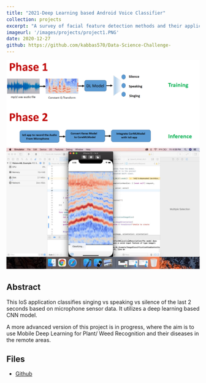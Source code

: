 ```yaml
---
title: "2021-Deep Learning based Android Voice Classifier"
collection: projects
excerpt: "A survey of facial feature detection methods and their application for automatic lip reading"
imageurl: '/images/projects/project1.PNG'
date: 2020-12-27
github: https://github.com/kabbas570/Data-Science-Challenge-
---
```


<center><img src="/images/projects/project1.PNG"></center>
<center><img src="/images/projects/p1_1.PNG"></center>


## Abstract 
This IoS application classifies singing vs speaking vs silence of the last 2 seconds based on 
microphone sensor data. It utilizes a deep learning based CNN model.

A more advanced version of this project is in progress, where the aim is to use Mobile Deep Learning for Plant/ Weed Recognition and their diseases in the remote areas.
## Files
- [Github]( https://github.com/kabbas570/Data-Science-Challenge-)
